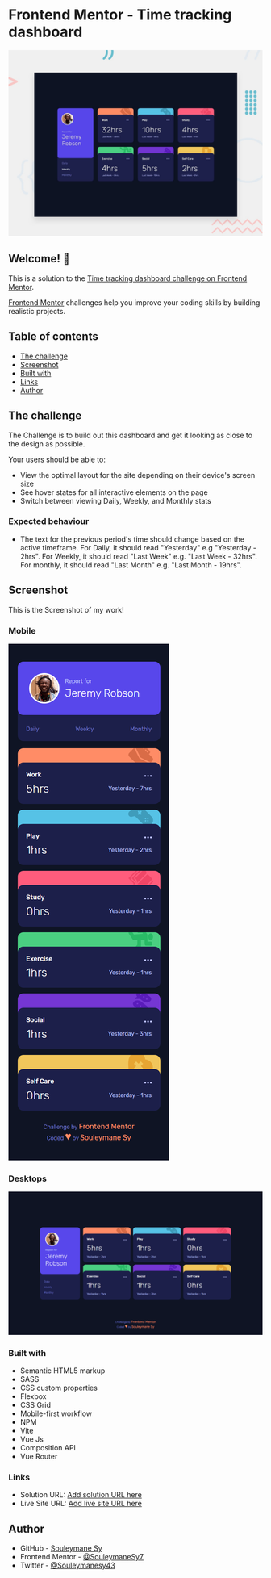 # Frontend Mentor - Time tracking dashboard

![Design preview for the Time tracking dashboard coding challenge](./design/desktop-preview.jpg)

## Welcome! 👋

This is a solution to the [Time tracking dashboard challenge on Frontend Mentor](https://www.frontendmentor.io/challenges/time-tracking-dashboard-UIQ7167Jw).

[Frontend Mentor](https://www.frontendmentor.io) challenges help you improve your coding skills by building realistic projects.

## Table of contents

- [The challenge](#the-challenge)
- [Screenshot](#screenshot)
- [Built with](#built-with)
- [Links](#links)
- [Author](#author)

## The challenge

The Challenge is to build out this dashboard and get it looking as close to the design as possible.

Your users should be able to:

- View the optimal layout for the site depending on their device's screen size
- See hover states for all interactive elements on the page
- Switch between viewing Daily, Weekly, and Monthly stats

### Expected behaviour

- The text for the previous period's time should change based on the active timeframe. For Daily, it should read "Yesterday" e.g "Yesterday - 2hrs". For Weekly, it should read "Last Week" e.g. "Last Week - 32hrs". For monthly, it should read "Last Month" e.g. "Last Month - 19hrs".

## Screenshot

This is the Screenshot of my work!

### Mobile

![Mobile Screenshot](./preview/Mobile.png)

### Desktops

![Desktop Screenshot](./preview/Desktop.png)

### Built with

- Semantic HTML5 markup
- SASS
- CSS custom properties
- Flexbox
- CSS Grid
- Mobile-first workflow
- NPM
- Vite
- Vue Js
- Composition API
- Vue Router

### Links

- Solution URL: [Add solution URL here](https://your-solution-url.com)
- Live Site URL: [Add live site URL here](https://your-live-site-url.com)

## Author

- GitHub - [Souleymane Sy](https://github.com/SouleymaneSy7)
- Frontend Mentor - [@SouleymaneSy7](https://www.frontendmentor.io/profile/SouleymaneSy7)
- Twitter - [@Souleymanesy43](https://twitter.com/Souleymanesy43)
